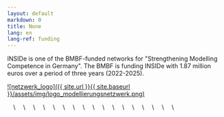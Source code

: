 ```yaml
---
layout: default
markdown: 0
title: None
lang: en
lang-ref: funding
---
```


INSIDe is one of the BMBF-funded networks for "Strengthening Modelling Competence in Germany".
The BMBF is funding INSIDe with 1.87 million euros over a period of three years (2022-2025).

<a href="https://webszh.uk-halle.de/genid/" rel="Modellierungsnetzwerk">![netzwerk_logo]({{ site.url }}{{ site.baseurl }}/assets/img/logo_modellierungsnetzwerk.png)</a>


&emsp;\\
&emsp;\\
&emsp;\\
&emsp;\\
&emsp;\\
&emsp;\\
&emsp;\\
&emsp;\\
&emsp;\\
&emsp;\\
&emsp;\\
&emsp;\\
&emsp;\\
&emsp;\\
&emsp;\\
&emsp;\\
&emsp;\\
&emsp;

